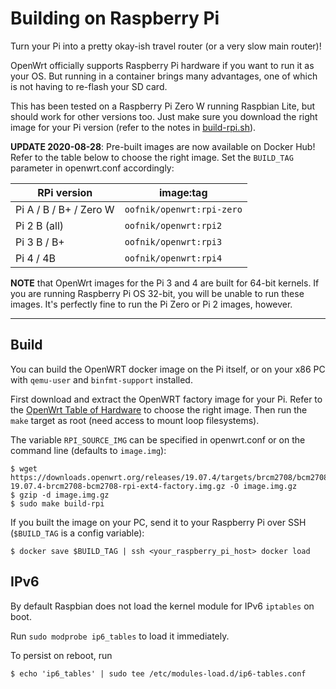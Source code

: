 # Building on Raspberry Pi

Turn your Pi into a pretty okay-ish travel router (or a very slow main router)!

OpenWrt officially supports Raspberry Pi hardware if you want to run it as your OS. But running in a container brings many advantages, one of which is not having to re-flash your SD card.

This has been tested on a Raspberry Pi Zero W running Raspbian Lite, but should work for other versions too. Just make sure you download the right image for your Pi version (refer to the notes in [build-rpi.sh](./build-rpi.sh)).

**UPDATE 2020-08-28**: Pre-built images are now available on Docker Hub! Refer to the table below to choose the right image. Set the `BUILD_TAG` parameter in openwrt.conf accordingly:

| RPi version             | image:tag                |
|------------------------|---------------------------|
| Pi A / B / B+ / Zero W | `oofnik/openwrt:rpi-zero` |
| Pi 2 B (all)           | `oofnik/openwrt:rpi2`     |
| Pi 3 B / B+            | `oofnik/openwrt:rpi3`     |
| Pi 4 / 4B              | `oofnik/openwrt:rpi4`     |

**NOTE** that OpenWrt images for the Pi 3 and 4 are built for 64-bit kernels. If you are running Raspberry Pi OS 32-bit, you will be unable to run these images. It's perfectly fine to run the Pi Zero or Pi 2 images, however.

---
## Build 
You can build the OpenWRT docker image on the Pi itself, or on your x86 PC with `qemu-user` and `binfmt-support` installed.

First download and extract the OpenWRT factory image for your Pi. Refer to the [OpenWrt Table of Hardware](https://openwrt.org/toh/raspberry_pi_foundation/raspberry_pi) to choose the right image. Then run the `make` target as root (need access to mount loop filesystems).

The variable `RPI_SOURCE_IMG` can be specified in openwrt.conf or on the command line (defaults to `image.img`):
```
$ wget https://downloads.openwrt.org/releases/19.07.4/targets/brcm2708/bcm2708/openwrt-19.07.4-brcm2708-bcm2708-rpi-ext4-factory.img.gz -O image.img.gz
$ gzip -d image.img.gz
$ sudo make build-rpi
```

If you built the image on your PC, send it to your Raspberry Pi over SSH (`$BUILD_TAG` is a config variable):
```
$ docker save $BUILD_TAG | ssh <your_raspberry_pi_host> docker load
```

## IPv6
By default Raspbian does not load the kernel module for IPv6 `iptables` on boot.

Run `sudo modprobe ip6_tables` to load it immediately.

To persist on reboot, run

    $ echo 'ip6_tables' | sudo tee /etc/modules-load.d/ip6-tables.conf